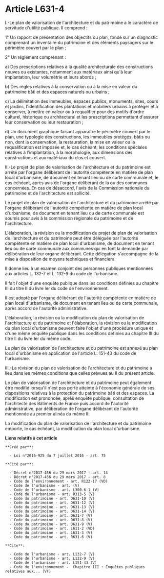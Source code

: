 # Article L631-4

I.-Le plan de valorisation de l'architecture et du patrimoine a le caractère de servitude d'utilité publique. Il comprend : 

1° Un rapport de présentation des objectifs du plan, fondé sur un diagnostic comprenant un inventaire du patrimoine et des
éléments paysagers sur le périmètre couvert par le plan ; 

2° Un règlement comprenant : 

a) Des prescriptions relatives à la qualité architecturale des constructions neuves ou existantes, notamment aux matériaux
ainsi qu'à leur implantation, leur volumétrie et leurs abords ; 

b) Des règles relatives à la conservation ou à la mise en valeur du patrimoine bâti et des espaces naturels ou urbains ; 

c) La délimitation des immeubles, espaces publics, monuments, sites, cours et jardins, l'identification des plantations et
mobiliers urbains à protéger et à conserver, à mettre en valeur ou à requalifier pour des motifs d'ordre culturel, historique
ou architectural et les prescriptions permettant d'assurer leur conservation ou leur restauration ; 

d) Un document graphique faisant apparaître le périmètre couvert par le plan, une typologie des constructions, les immeubles
protégés, bâtis ou non, dont la conservation, la restauration, la mise en valeur ou la requalification est imposée et, le cas
échéant, les conditions spéciales relatives à l'implantation, à la morphologie, aux dimensions des constructions et aux
matériaux du clos et couvert. 

II.-Le projet de plan de valorisation de l'architecture et du patrimoine est arrêté par l'organe délibérant de l'autorité
compétente en matière de plan local d'urbanisme, de document en tenant lieu ou de carte communale et, le cas échéant, après
avis de l'organe délibérant de la ou des communes concernées. En cas de désaccord, l'avis de la Commission nationale du
patrimoine et de l'architecture est sollicité. 

Le projet de plan de valorisation de l'architecture et du patrimoine arrêté par l'organe délibérant de l'autorité compétente
en matière de plan local d'urbanisme, de document en tenant lieu ou de carte communale est soumis pour avis à la commission
régionale du patrimoine et de l'architecture. 

L'élaboration, la révision ou la modification du projet de plan de valorisation de l'architecture et du patrimoine peut être
déléguée par l'autorité compétente en matière de plan local d'urbanisme, de document en tenant lieu ou de carte communale aux
communes qui en font la demande par délibération de leur organe délibérant. Cette délégation s'accompagne de la mise à
disposition de moyens techniques et financiers. 

Il donne lieu à un examen conjoint des personnes publiques mentionnées aux articles L. 132-7 et L. 132-9 du code de
l'urbanisme. 

Il fait l'objet d'une enquête publique dans les conditions définies au chapitre III du titre II du livre Ier du code de
l'environnement.

Il est adopté par l'organe délibérant de l'autorité compétente en matière de plan local d'urbanisme, de document en tenant
lieu ou de carte communale, après accord de l'autorité administrative. 

L'élaboration, la révision ou la modification du plan de valorisation de l'architecture et du patrimoine et l'élaboration, la
révision ou la modification du plan local d'urbanisme peuvent faire l'objet d'une procédure unique et d'une même enquête
publique dans les conditions définies au chapitre III du titre II du livre Ier du même code. 

Le plan de valorisation de l'architecture et du patrimoine est annexé au plan local d'urbanisme en application de l'article
L. 151-43 du code de l'urbanisme. 

III.-La révision du plan de valorisation de l'architecture et du patrimoine a lieu dans les mêmes conditions que celles
prévues au II du présent article. 

Le plan de valorisation de l'architecture et du patrimoine peut également être modifié lorsqu'il n'est pas porté atteinte à
l'économie générale de ses dispositions relatives à la protection du patrimoine bâti et des espaces. La modification est
prononcée, après enquête publique, consultation de l'architecte des Bâtiments de France puis accord de l'autorité
administrative, par délibération de l'organe délibérant de l'autorité mentionnée au premier alinéa du même II. 

La modification du plan de valorisation de l'architecture et du patrimoine emporte, le cas échéant, la modification du plan
local d'urbanisme.

**Liens relatifs à cet article**

	**Créé par**:

	  - Loi n°2016-925 du 7 juillet 2016 - art. 75

	**Cité par**:

	  - Décret n°2017-456 du 29 mars 2017 - art. 14
	  - Décret n°2017-456 du 29 mars 2017 - art. 8
	  - Code de l'environnement - art. R122-17 (VD)
	  - Code de l'urbanisme - art. (V)
	  - Code de l'urbanisme - art. L300-6-1 (V)
	  - Code de l'urbanisme - art. R313-5 (V)
	  - Code du patrimoine - art. D631-10 (V)
	  - Code du patrimoine - art. D631-12 (V)
	  - Code du patrimoine - art. D631-13 (V)
	  - Code du patrimoine - art. D631-14 (V)
	  - Code du patrimoine - art. D631-7 (V)
	  - Code du patrimoine - art. D631-8 (V)
	  - Code du patrimoine - art. D631-9 (V)
	  - Code du patrimoine - art. L611-2 (VD)
	  - Code du patrimoine - art. L631-3 (V)
	  - Code du patrimoine - art. R631-6 (V)

	**Cite**:

	  - Code de l'urbanisme - art. L132-7 (V)
	  - Code de l'urbanisme - art. L132-9 (V)
	  - Code de l'urbanisme - art. L151-43 (V)
	  - Code de l'environnement -  Chapitre III : Enquêtes publiques relatives aux... (VT)
